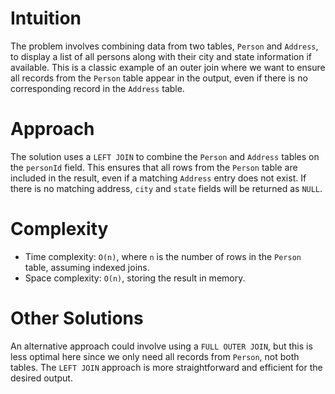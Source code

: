 # Intuition

The problem involves combining data from two tables, `Person` and `Address`, to display a list of all persons along with
their city and state information if available. This is a classic example of an outer join where we want to ensure all
records from the `Person` table appear in the output, even if there is no corresponding record in the `Address` table.

# Approach

The solution uses a `LEFT JOIN` to combine the `Person` and `Address` tables on the `personId` field. This ensures that
all rows from the `Person` table are included in the result, even if a matching `Address` entry does not exist. If there
is no matching address, `city` and `state` fields will be returned as `NULL`.

# Complexity

- Time complexity: `O(n)`, where `n` is the number of rows in the `Person` table, assuming indexed joins.
- Space complexity: `O(n)`, storing the result in memory.

# Other Solutions

An alternative approach could involve using a `FULL OUTER JOIN`, but this is less optimal here since we only need all
records from `Person`, not both tables. The `LEFT JOIN` approach is more straightforward and efficient for the desired
output.

